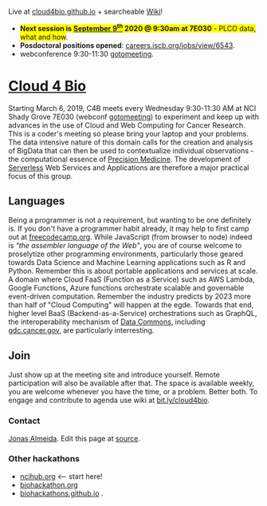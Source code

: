 Live at [cloud4bio.github.io](https://cloud4bio.github.io) + searcheable [Wiki](https://sites.google.com/mathbiol.org/cloud4bio/home)!

 * <span style="background-color:yellow">**Next session is [September 9<sup>th</sup>](https://sites.google.com/mathbiol.org/cloud4bio/2020/2020-09-09-sep) 2020 @ 9:30am at 7E030** - PLCO data, what and how</span>.
 * **Posdoctoral positions opened**: [careers.iscb.org/jobs/view/6543](https://careers.iscb.org/jobs/view/6543).
 * webconference 9:30-11:30 [gotomeeting](https://global.gotomeeting.com/join/751234733). 

# [Cloud 4 Bio](https://cloud4bio.github.io) 
Starting March 6, 2019, C4B meets every Wednesday 9:30-11:30 AM at NCI Shady Grove 7E030 (webconf [gotomeeting](https://global.gotomeeting.com/join/751234733)) to experiment and keep up with advances in the use of Cloud and Web Computing for Cancer Research. This is a coder's meeting so please bring your laptop and your problems. The data intensive nature of this domain calls for the creation and analysis of BigData that can then be used to contextualize individual observations - the computational essence of [Precision Medicine](https://www.cancer.gov/research/areas/treatment/pmi-oncology). The development of [Serverless](https://en.wikipedia.org/wiki/Serverless_computing) Web Services and Applications are therefore a major practical focus of this group.

## Languages
Being a programmer is not a requirement, but wanting to be one definitely is. If you don't have a programmer habit already, it may help to first camp out at [freecodecamp.org](https://www.freecodecamp.org/). While JavaScript (from browser to node) indeed is *"the assembler language of the Web"*, you are of course welcome to proselytize other programming environments, particularly those geared towards Data Science and Machine Learning applications such as R and Python. Remember this is about portable applications and services at scale. A domain where Cloud FaaS (Function as a Service) such as AWS Lambda, Google Functions, Azure functions orchestrate scalable and governable event-driven computation. Remember the industry predicts by 2023 more than half of "Cloud Computing" will happen at the egde. Towards that end, higher level BaaS (Backend-as-a-Service) orchestrations such as GraphQL, the interoperability mechanism of [Data Commons](https://commonfund.nih.gov/commons), including [gdc.cancer.gov](https://gdc.cancer.gov), are particularly interresting. 

## Join
Just show up at the meeting site and introduce yourself. Remote participation will also be available after that. The space is available weekly, you are welcome whenever you have the time, or a problem. Better both. To engage and contribute to agenda use wiki at [bit.ly/cloud4bio](https://bit.ly/cloud4bio).

### Contact
[Jonas Almeida](https://dceg.cancer.gov/about/staff-directory/biographies/A-J/almeida-jonas). Edit this page at [source](https://github.com/cloud4bio/cloud4bio.github.com/edit/master/README.md).

### Other hackathons
* [ncihub.org](https://ncihub.org/) <-- start here!
* [biohackathon.org](http://www.biohackathon.org)
* [biohackathons.github.io](https://biohackathons.github.io) . 
